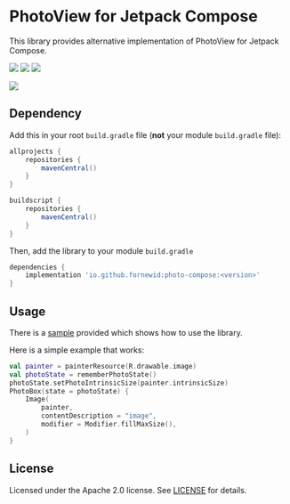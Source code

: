 # PhotoView for Jetpack Compose

This library provides alternative implementation of PhotoView for Jetpack Compose.

<a href="https://opensource.org/licenses/Apache-2.0"><img src="https://img.shields.io/badge/License-Apache%202.0-blue.svg"/></a>
<a href="https://developer.android.com"><img src="http://img.shields.io/badge/platform-android-green.svg"/></a>
<a href="https://mvnrepository.com/artifact/io.github.fornewid/photo-compose"><img src="https://img.shields.io/maven-central/v/io.github.fornewid/photo-compose"/></a>

![](https://user-images.githubusercontent.com/3405740/215278825-f3d2e5df-6e14-4be6-90be-0c19b67453df.gif)

## Dependency

Add this in your root `build.gradle` file (**not** your module `build.gradle` file):

```gradle
allprojects {
    repositories {
        mavenCentral()
    }
}

buildscript {
    repositories {
        mavenCentral()
    }	
}
```

Then, add the library to your module `build.gradle`
```gradle
dependencies {
    implementation 'io.github.fornewid:photo-compose:<version>'
}
```

## Usage

There is a [sample](https://github.com/fornewid/photo-compose/tree/main/sample) provided which shows how to use the library.

Here is a simple example that works:

```kotlin
val painter = painterResource(R.drawable.image)
val photoState = rememberPhotoState()
photoState.setPhotoIntrinsicSize(painter.intrinsicSize)
PhotoBox(state = photoState) {
    Image(
        painter,
        contentDescription = "image",
        modifier = Modifier.fillMaxSize(),
    )
}
```

## License

Licensed under the Apache 2.0 license. See [LICENSE](https://github.com/fornewid/photo-compose/blob/main/LICENSE) for details.
